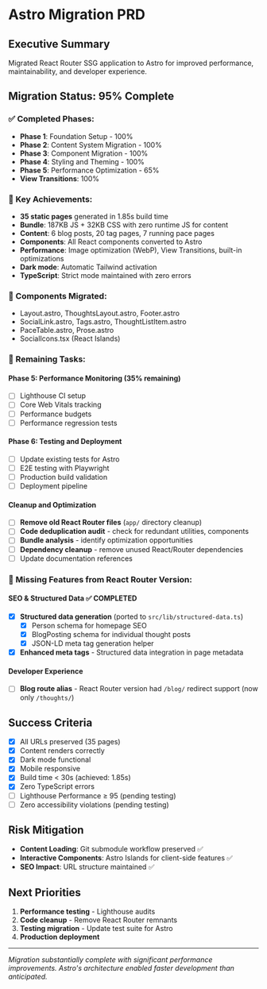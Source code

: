 # Astro Migration PRD

## Executive Summary
Migrated React Router SSG application to Astro for improved performance, maintainability, and developer experience.

## Migration Status: 95% Complete

### ✅ Completed Phases:
- **Phase 1**: Foundation Setup - 100%
- **Phase 2**: Content System Migration - 100%  
- **Phase 3**: Component Migration - 100%
- **Phase 4**: Styling and Theming - 100%
- **Phase 5**: Performance Optimization - 65%
- **View Transitions**: 100%

### 🚀 Key Achievements:
- **35 static pages** generated in 1.85s build time
- **Bundle**: 187KB JS + 32KB CSS with zero runtime JS for content
- **Content**: 6 blog posts, 20 tag pages, 7 running pace pages
- **Components**: All React components converted to Astro
- **Performance**: Image optimization (WebP), View Transitions, built-in optimizations
- **Dark mode**: Automatic Tailwind activation
- **TypeScript**: Strict mode maintained with zero errors

### 🎯 Components Migrated:
- Layout.astro, ThoughtsLayout.astro, Footer.astro
- SocialLink.astro, Tags.astro, ThoughtListItem.astro
- PaceTable.astro, Prose.astro
- SocialIcons.tsx (React Islands)

### 🔄 Remaining Tasks:

#### Phase 5: Performance Monitoring (35% remaining)
- [ ] Lighthouse CI setup
- [ ] Core Web Vitals tracking
- [ ] Performance budgets
- [ ] Performance regression tests

#### Phase 6: Testing and Deployment
- [ ] Update existing tests for Astro
- [ ] E2E testing with Playwright
- [ ] Production build validation
- [ ] Deployment pipeline

#### Cleanup and Optimization
- [ ] **Remove old React Router files** (`app/` directory cleanup)
- [ ] **Code deduplication audit** - check for redundant utilities, components
- [ ] **Bundle analysis** - identify optimization opportunities
- [ ] **Dependency cleanup** - remove unused React/Router dependencies
- [ ] Update documentation references

### 🚨 Missing Features from React Router Version:

#### SEO & Structured Data ✅ COMPLETED  
- [x] **Structured data generation** (ported to `src/lib/structured-data.ts`)
  - [x] Person schema for homepage SEO
  - [x] BlogPosting schema for individual thought posts  
  - [x] JSON-LD meta tag generation helper
- [x] **Enhanced meta tags** - Structured data integration in page metadata

#### Developer Experience
- [ ] **Blog route alias** - React Router version had `/blog/` redirect support (now only `/thoughts/`)

## Success Criteria
- [x] All URLs preserved (35 pages)
- [x] Content renders correctly
- [x] Dark mode functional
- [x] Mobile responsive
- [x] Build time < 30s (achieved: 1.85s)
- [x] Zero TypeScript errors
- [ ] Lighthouse Performance ≥ 95 (pending testing)
- [ ] Zero accessibility violations (pending testing)

## Risk Mitigation
- **Content Loading**: Git submodule workflow preserved ✅
- **Interactive Components**: Astro Islands for client-side features ✅
- **SEO Impact**: URL structure maintained ✅

## Next Priorities
1. **Performance testing** - Lighthouse audits
2. **Code cleanup** - Remove React Router remnants
3. **Testing migration** - Update test suite for Astro
4. **Production deployment**

---

*Migration substantially complete with significant performance improvements. Astro's architecture enabled faster development than anticipated.*